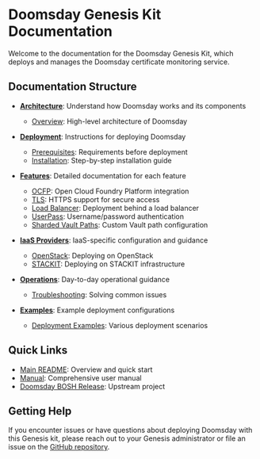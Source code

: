# Doomsday Genesis Kit Documentation

Welcome to the documentation for the Doomsday Genesis Kit, which deploys and manages the Doomsday certificate monitoring service.

## Documentation Structure

- **[Architecture](architecture/)**: Understand how Doomsday works and its components
  - [Overview](architecture/overview.md): High-level architecture of Doomsday

- **[Deployment](deployment/)**: Instructions for deploying Doomsday
  - [Prerequisites](deployment/prerequisites.md): Requirements before deployment
  - [Installation](deployment/installation.md): Step-by-step installation guide

- **[Features](features/)**: Detailed documentation for each feature
  - [OCFP](features/ocfp.md): Open Cloud Foundry Platform integration
  - [TLS](features/tls.md): HTTPS support for secure access
  - [Load Balancer](features/lb.md): Deployment behind a load balancer
  - [UserPass](features/userpass.md): Username/password authentication
  - [Sharded Vault Paths](features/sharded-vault-paths.md): Custom Vault path configuration

- **[IaaS Providers](iaas/)**: IaaS-specific configuration and guidance
  - [OpenStack](iaas/openstack.md): Deploying on OpenStack
  - [STACKIT](iaas/stackit.md): Deploying on STACKIT infrastructure

- **[Operations](operations/)**: Day-to-day operational guidance
  - [Troubleshooting](operations/troubleshooting.md): Solving common issues

- **[Examples](examples/)**: Example deployment configurations
  - [Deployment Examples](examples/deployment-examples.md): Various deployment scenarios

## Quick Links

- [Main README](../README.md): Overview and quick start
- [Manual](../MANUAL.md): Comprehensive user manual
- [Doomsday BOSH Release](https://github.com/doomsday-project/doomsday-boshrelease): Upstream project

## Getting Help

If you encounter issues or have questions about deploying Doomsday with this Genesis kit, please reach out to your Genesis administrator or file an issue on the [GitHub repository](https://github.com/genesis-community/doomsday-genesis-kit).